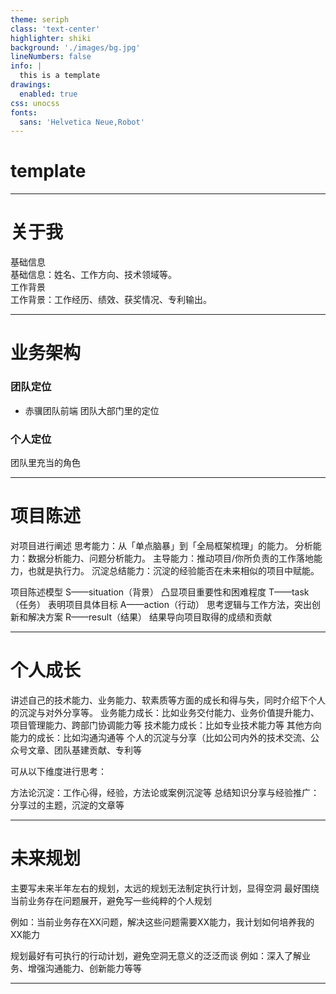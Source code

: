 ```yaml
---
theme: seriph
class: 'text-center'
highlighter: shiki
background: './images/bg.jpg'
lineNumbers: false
info: |
  this is a template
drawings:
  enabled: true
css: unocss
fonts:
  sans: 'Helvetica Neue,Robot'
---
```


# template


[//]: # (注意：数据背后的分析（ why ），对此输入的策略（what），未来准备怎么做（ how ）)

---

# 关于我

<div class="fw-1000 op-80">基础信息</div> 基础信息：姓名、工作方向、技术领域等。


<div class="fw-1000 op-80 mt-13">工作背景</div> 工作背景：工作经历、绩效、获奖情况、专利输出。


---

# 业务架构 

### 团队定位
- 赤骥团队前端
团队大部门里的定位

### 个人定位
团队里充当的角色

---


# 项目陈述

对项目进行阐述
思考能力：从「单点脑暴」到「全局框架梳理」的能力。
分析能力：数据分析能力、问题分析能力。
主导能力：推动项目/你所负责的工作落地能力，也就是执行力。
沉淀总结能力：沉淀的经验能否在未来相似的项目中赋能。

项目陈述模型
S——situation（背景） 凸显项目重要性和困难程度
T——task（任务） 表明项目具体目标
A——action（行动） 思考逻辑与工作方法，突出创新和解决方案
R——result（结果） 结果导向项目取得的成绩和贡献



---

# 个人成长

讲述自己的技术能力、业务能力、软素质等方面的成长和得与失，同时介绍下个人的沉淀与对外分享等。
业务能力成长：比如业务交付能力、业务价值提升能力、项目管理能力、跨部门协调能力等
技术能力成长：比如专业技术能力等
其他方向能力的成长：比如沟通沟通等
个人的沉淀与分享（比如公司内外的技术交流、公众号文章、团队基建贡献、专利等

可从以下维度进行思考：

方法论沉淀：工作心得，经验，方法论或案例沉淀等
总结知识分享与经验推广：分享过的主题，沉淀的文章等



---

# 未来规划

主要写未来半年左右的规划，太远的规划无法制定执行计划，显得空洞
最好围绕当前业务存在问题展开，避免写一些纯粹的个人规划

例如：当前业务存在XX问题，解决这些问题需要XX能力，我计划如何培养我的XX能力

规划最好有可执行的行动计划，避免空洞无意义的泛泛而谈
例如：深入了解业务、增强沟通能力、创新能力等等

---

